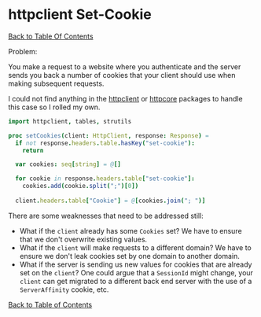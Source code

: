 # httpclient Set-Cookie

[Back to Table Of Contents](../README.md)

Problem:

You make a request to a website where you authenticate and the server sends you back a number of cookies that your client should use when making subsequent requests.


I could not find anything in the [httpclient](https://github.com/nim-lang/Nim/blob/version-1-0/lib/pure/httpclient.nim) or [httpcore](https://github.com/nim-lang/Nim/blob/version-1-0/lib/pure/httpcore.nim) packages to handle this case so I rolled my own.

```nim
import httpclient, tables, strutils

proc setCookies(client: HttpClient, response: Response) =
  if not response.headers.table.hasKey("set-cookie"):
    return

  var cookies: seq[string] = @[]

  for cookie in response.headers.table["set-cookie"]:
    cookies.add(cookie.split(";")[0])
  
  client.headers.table["Cookie"] = @[cookies.join("; ")]
```

There are some weaknesses that need to be addressed still:
- What if the `client` already has some `Cookies` set? We have to ensure that we don't overwrite existing values.
- What if the `client` will make requests to a different domain? We have to ensure we don't leak cookies set by one domain to another domain.
- What if the server is sending us new values for cookies that are already set on the `client`? One could argue that a `SessionId` might change, your `client` can get migrated to a different back end server with the use of a `ServerAffinity` cookie, etc.

[Back to Table of Contents](../README.md)
